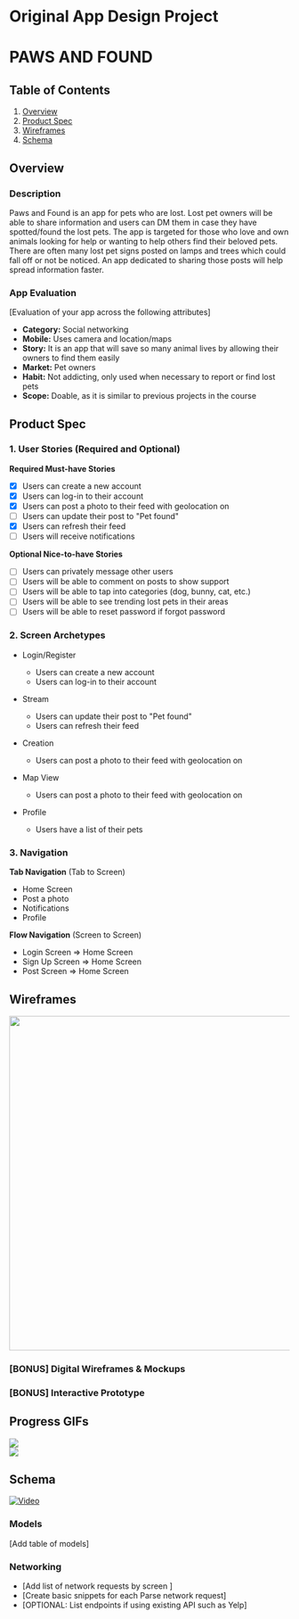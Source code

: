 Original App Design Project
===

# PAWS AND FOUND

## Table of Contents

1. [Overview](#Overview)
2. [Product Spec](#Product-Spec)
3. [Wireframes](#Wireframes)
4. [Schema](#Schema)

## Overview

### Description

Paws and Found is an app for pets who are lost. Lost pet owners will be able to share information and users can DM them in case they have spotted/found the lost pets. The app is targeted for those who love and own animals looking for help or wanting to help others find their beloved pets. There are often many lost pet signs posted on lamps and trees which could fall off or not be noticed. An app dedicated to sharing those posts will help spread information faster.

### App Evaluation

[Evaluation of your app across the following attributes]
- **Category:** Social networking
- **Mobile:** Uses camera and location/maps
- **Story:** It is an app that will save so many animal lives by allowing their owners to find them easily
- **Market:** Pet owners
- **Habit:** Not addicting, only used when necessary to report or find lost pets
- **Scope:** Doable, as it is similar to previous projects in the course

## Product Spec

### 1. User Stories (Required and Optional)

**Required Must-have Stories**

- [X] Users can create a new account
- [X] Users can log-in to their account
- [X] Users can post a photo to their feed with geolocation on
- [ ] Users can update their post to "Pet found"
- [X] Users can refresh their feed
- [ ] Users will receive notifications

**Optional Nice-to-have Stories**

- [ ] Users can privately message other users
- [ ] Users will be able to comment on posts to show support
- [ ] Users will be able to tap into categories (dog, bunny, cat, etc.)
- [ ] Users will be able to see trending lost pets in their areas
- [ ] Users will be able to reset password if forgot password

### 2. Screen Archetypes

- Login/Register
    - Users can create a new account
    - Users can log-in to their account

- Stream
    - Users can update their post to "Pet found"
    - Users can refresh their feed

- Creation
    - Users can post a photo to their feed with geolocation on

- Map View
    - Users can post a photo to their feed with geolocation on

- Profile
    - Users have a list of their pets


### 3. Navigation

**Tab Navigation** (Tab to Screen)

* Home Screen
* Post a photo
* Notifications
* Profile

**Flow Navigation** (Screen to Screen)

- Login Screen
  => Home Screen
- Sign Up Screen
  => Home Screen
- Post Screen
  => Home Screen


## Wireframes

<img src="https://hackmd.io/_uploads/SJFn3bhz6.jpg" width=600>

### [BONUS] Digital Wireframes & Mockups

### [BONUS] Interactive Prototype

## Progress GIFs
<div>
    <a href="https://www.loom.com/share/219d6c794de4418dbd6c9dad0e3fb794">
    </a>
    <a href="https://www.loom.com/share/219d6c794de4418dbd6c9dad0e3fb794">
      <img style="max-width:300px;" src="https://cdn.loom.com/sessions/thumbnails/219d6c794de4418dbd6c9dad0e3fb794-with-play.gif">
    </a>
  </div>

  <div>
    <a>
    </a>
    <a>
      <img style="max-width:300px;" src="https://im2.ezgif.com/tmp/ezgif-2-e0ff2dab15.gif">
    </a>
  </div>

## Schema 

[![Video](https://img.youtube.com/vi/RtpW2tD3M/maxresdefault.jpg)](https://www.youtube.com/watch?v=D_RtpW2tD3M)

### Models

[Add table of models]

### Networking

- [Add list of network requests by screen ]
- [Create basic snippets for each Parse network request]
- [OPTIONAL: List endpoints if using existing API such as Yelp]
